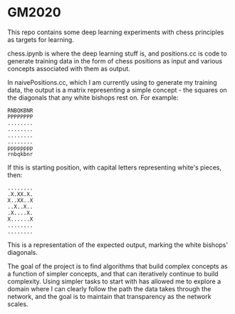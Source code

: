 # GM2020

This repo contains some deep learning experiments with chess principles as targets for learning.

chess.ipynb is where the deep learning stuff is, and positions.cc is code to generate training data in the form of chess positions as input and various concepts associated with them as output.

In naivePositions.cc, which I am currently using to generate my training data, the output is a matrix representing a simple concept - the squares on the diagonals that any white bishops rest on. For example: 

```
RNBQKBNR
PPPPPPPP
........
........
........
........
pppppppp
rnbqkbnr
```
If this is starting position, with capital letters representing white's pieces, then:
```
........
.X.XX.X.
X..XX..X
..X..X..
.X....X.
X......X
........
........
```
This is a representation of the expected output, marking the white bishops' diagonals.

The goal of the project is to find algorithms that build complex concepts as a function of simpler concepts, and that can iteratively continue to build complexity. Using simpler tasks to start with has allowed me to explore a domain where I can clearly follow the path the data takes through the network, and the goal is to maintain that transparency as the network scales.
